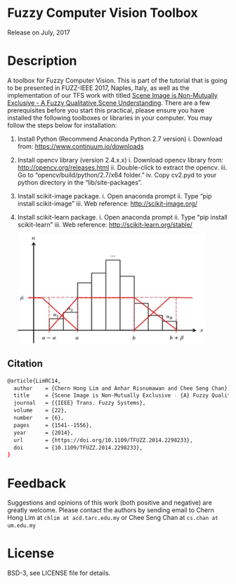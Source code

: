 # Fuzzy Computer Vision Toolbox

Release on July, 2017

# Description
A toolbox for Fuzzy Computer Vision. This is part of the tutorial that is going to be presented in FUZZ-IEEE 2017, Naples, Italy, as well as the implementation of our TFS work with titled [Scene Image is Non-Mutually Exclusive - A Fuzzy Qualitative Scene Understanding](http://cs-chan.com/doc/TFS2014.pdf). There are a few prerequisites before you start this practical, please ensure you have installed the following toolboxes or libraries in your computer. You may follow the steps below for installation:

1.	Install Python (Recommend Anaconda Python 2.7 version)
    i.	  Download from: https://www.continuum.io/downloads

2.	Install opencv library (version 2.4.x.x)
    i.	  Download opencv library from: http://opencv.org/releases.html
    ii.	  Double-click to extract the opencv.
    iii.	Go to “opencv/build/python/2.7/x64 folder.”
    iv.	  Copy cv2.pyd to your python directory in the “lib/site-packages”.

3.	Install scikit-image package.
    i.	Open anaconda prompt
    ii.	Type “pip install scikit-image”
    iii.	Web reference: http://scikit-image.org/

4.	Install scikit-learn package. 
    i.	Open anaconda prompt
    ii.	Type “pip install scikit-learn”
    iii.	Web reference: http://scikit-learn.org/stable/
    
    ![demo](gif/TFSCH.gif)
    
## Citation 
```sh
@article{LimRC14,
  author    = {Chern Hong Lim and Anhar Risnumawan and Chee Seng Chan},
  title     = {Scene Image is Non-Mutually Exclusive - {A} Fuzzy Qualitative Scene Understanding},
  journal   = {{IEEE} Trans. Fuzzy Systems},
  volume    = {22},
  number    = {6},
  pages     = {1541--1556},
  year      = {2014},
  url       = {https://doi.org/10.1109/TFUZZ.2014.2298233},
  doi       = {10.1109/TFUZZ.2014.2298233},
}
```

# Feedback
Suggestions and opinions of this work (both positive and negative) are greatly welcome. Please contact the authors by sending email to Chern Hong Lim at `chlim at acd.tarc.edu.my` or Chee Seng Chan at `cs.chan at um.edu.my`

# License
BSD-3, see LICENSE file for details.
